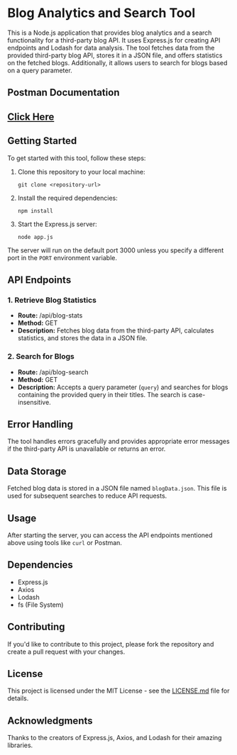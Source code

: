  <h1>Blog Analytics and Search Tool</h1>
    <p>This is a Node.js application that provides blog analytics and a search functionality for a third-party blog API. It uses Express.js for creating API endpoints and Lodash for data analysis. The tool fetches data from the provided third-party blog API, stores it in a JSON file, and offers statistics on the fetched blogs. Additionally, it allows users to search for blogs based on a query parameter.</p>

<h2> Postman Documentation <h2>
 <p><a href="https://documenter.getpostman.com/view/19679591/2s9YJey1k6">Click Here</a></p>
 
 <h2>Getting Started</h2>
    <p>To get started with this tool, follow these steps:</p>
    <ol>
        <li>Clone this repository to your local machine:</li>
        <pre><code>git clone &lt;repository-url&gt;</code></pre>
        <li>Install the required dependencies:</li>
        <pre><code>npm install</code></pre>
        <li>Start the Express.js server:</li>
        <pre><code>node app.js</code></pre>
    </ol>
    <p>The server will run on the default port 3000 unless you specify a different port in the <code>PORT</code> environment variable.</p>

   <h2>API Endpoints</h2>
    <h3>1. Retrieve Blog Statistics</h3>
    <ul>
        <li><strong>Route:</strong> /api/blog-stats</li>
        <li><strong>Method:</strong> GET</li>
        <li><strong>Description:</strong> Fetches blog data from the third-party API, calculates statistics, and stores the data in a JSON file.</li>
    </ul>

   <h3>2. Search for Blogs</h3>
    <ul>
        <li><strong>Route:</strong> /api/blog-search</li>
        <li><strong>Method:</strong> GET</li>
        <li><strong>Description:</strong> Accepts a query parameter (<code>query</code>) and searches for blogs containing the provided query in their titles. The search is case-insensitive.</li>
    </ul>

   <h2>Error Handling</h2>
    <p>The tool handles errors gracefully and provides appropriate error messages if the third-party API is unavailable or returns an error.</p>

   <h2>Data Storage</h2>
    <p>Fetched blog data is stored in a JSON file named <code>blogData.json</code>. This file is used for subsequent searches to reduce API requests.</p>

   <h2>Usage</h2>
    <p>After starting the server, you can access the API endpoints mentioned above using tools like <code>curl</code> or Postman.</p>

   <h2>Dependencies</h2>
    <ul>
        <li>Express.js</li>
        <li>Axios</li>
        <li>Lodash</li>
        <li>fs (File System)</li>
    </ul>

   <h2>Contributing</h2>
    <p>If you'd like to contribute to this project, please fork the repository and create a pull request with your changes.</p>

   <h2>License</h2>
    <p>This project is licensed under the MIT License - see the <a href="LICENSE.md">LICENSE.md</a> file for details.</p>

   <h2>Acknowledgments</h2>
    <p>Thanks to the creators of Express.js, Axios, and Lodash for their amazing libraries.</p>
